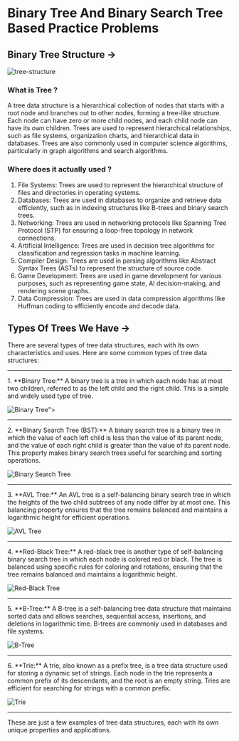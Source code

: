 # Binary Tree And Binary Search Tree Based Practice Problems

## Binary Tree Structure ->
<img src="https://media.geeksforgeeks.org/wp-content/uploads/20221124153129/Treedatastructure.png" alt="tree-structure" title="tree-structure">
<div>
  <h3>
    What is Tree ?
  </h3>
  <p>
    A tree data structure is a hierarchical collection of nodes that starts with a root node and branches out to other nodes, forming a tree-like structure. Each node can have zero or more child nodes, and each child node can have its own children. Trees are used to represent hierarchical relationships, such as file systems, organization charts, and hierarchical data in databases. Trees are also commonly used in computer science algorithms, particularly in graph algorithms and search algorithms.
  </p>
</div>
<div>
  <h3>
  Where does it actually used ?
  </h3>
  <ol>
  <li> File Systems: Trees are used to represent the hierarchical structure of files and directories in operating systems.</li>

<li>Databases: Trees are used in databases to organize and retrieve data efficiently, such as in indexing structures like B-trees and binary search trees.</li>

<li>Networking: Trees are used in networking protocols like Spanning Tree Protocol (STP) for ensuring a loop-free topology in network connections.</li>

<li>Artificial Intelligence: Trees are used in decision tree algorithms for classification and regression tasks in machine learning.</li>

<li>Compiler Design: Trees are used in parsing algorithms like Abstract Syntax Trees (ASTs) to represent the structure of source code.</li>

<li>Game Development: Trees are used in game development for various purposes, such as representing game state, AI decision-making, and rendering scene graphs.</li>

<li>Data Compression: Trees are used in data compression algorithms like Huffman coding to efficiently encode and decode data.</li>
  </ol>
</div>
<div>
  
  ## Types Of Trees We Have ->


  There are several types of tree data structures, each with its own characteristics and uses. Here are some common types of tree data structures:
  <hr>
1. **Binary Tree:** A binary tree is a tree in which each node has at most two children, referred to as the left child and the right child. This is a simple and widely used type of tree.

   ![Binary Tree](https://upload.wikimedia.org/wikipedia/commons/thumb/f/f7/Binary_tree.svg/400px-Binary_tree.svg.png)">
<hr>
2. **Binary Search Tree (BST):** A binary search tree is a binary tree in which the value of each left child is less than the value of its parent node, and the value of each right child is greater than the value of its parent node. This property makes binary search trees useful for searching and sorting operations.

   ![Binary Search Tree](https://upload.wikimedia.org/wikipedia/commons/thumb/d/da/Binary_search_tree.svg/400px-Binary_search_tree.svg.png)
<hr>
3. **AVL Tree:** An AVL tree is a self-balancing binary search tree in which the heights of the two child subtrees of any node differ by at most one. This balancing property ensures that the tree remains balanced and maintains a logarithmic height for efficient operations.

   ![AVL Tree](https://upload.wikimedia.org/wikipedia/commons/thumb/f/fd/AVL_Tree_Example.gif/400px-AVL_Tree_Example.gif)
<hr>
4. **Red-Black Tree:** A red-black tree is another type of self-balancing binary search tree in which each node is colored red or black. The tree is balanced using specific rules for coloring and rotations, ensuring that the tree remains balanced and maintains a logarithmic height.

   ![Red-Black Tree](https://upload.wikimedia.org/wikipedia/commons/thumb/6/66/Red-black_tree_example.svg/400px-Red-black_tree_example.svg.png)
<hr>
5. **B-Tree:** A B-tree is a self-balancing tree data structure that maintains sorted data and allows searches, sequential access, insertions, and deletions in logarithmic time. B-trees are commonly used in databases and file systems.

   ![B-Tree](https://upload.wikimedia.org/wikipedia/commons/thumb/6/65/B-tree.svg/400px-B-tree.svg.png)
<hr>
6. **Trie:** A trie, also known as a prefix tree, is a tree data structure used for storing a dynamic set of strings. Each node in the trie represents a common prefix of its descendants, and the root is an empty string. Tries are efficient for searching for strings with a common prefix.

   ![Trie](https://upload.wikimedia.org/wikipedia/commons/thumb/b/be/Trie_example.svg/400px-Trie_example.svg.png)
<hr>
These are just a few examples of tree data structures, each with its own unique properties and applications.
</div>
